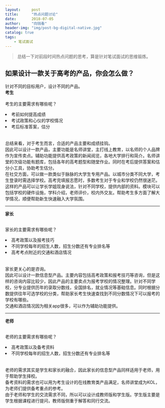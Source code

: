 ```yaml
---
layout:     post
title:      "热点问题讨论"
date:       2018-07-05 
author:     "向钱看"
header-img: "img/post-bg-digital-native.jpg"
catalog: true
tags:
    - 笔试面试
---
```


> 总结一下对前段时间热点问题的思考，算是针对笔试面试的思维锻炼。

## 如果设计一款关于高考的产品，你会怎么做？

针对不同的目标用户，设计不同的产品。
<br>
**考生**
<br>
<br>考生的主要需求有哪些呢？
<br><li>考前如何提高成绩</li>
    <li>考试政策和心仪的学校情况</li>
    <li>考后标准答案，估分</li>
<br>
<br>总结来看，对于考生而言，合适的产品主要和成绩挂钩。
<br>因此可以设计一款产品，主要功能是名师讲堂，主打线上教育，以名师的个人品牌作为宣传卖点。辅助功能提供高考政策的新闻阅览，各地大学排行和简介。名师讲堂的次级功能有题库，包括各年的高考题型和随堂作业。同时在考后提供答案和估分小工具，协助考生估分。
<br>在社交方面，可以做一款类似于脉脉的大学生专用产品。以城市分类不同大学，考生登录时需选择学校。高考完填报志愿时，多数考生对于专业和学校仍然很迷茫。这样的产品可以让学长学姐现身说法，针对不同学校，提供内部的资料。模块可以包括学校的硬件设施，学科介绍，老师评价，校内外交友。帮助考生多方面了解大学情况，顺便帮助新生快速融入大学氛围。

---

**家长**

<br>家长的主要需求有哪些呢？
<br><li>高考政策以及报考技巧</li>
    <li>不同学校每年的招生人数，招生分数还有专业排名等</li>
    <li>高考考点附近的交通和酒店情况</li>
<br>
<br>家长更关心的是咨询。
<br>因此可以设计一款信息型产品。主要内容包括高考政策和报考技巧等咨询，但是这样的咨询内容比较少，因此产品的主要卖点为报考学校的情况整理。针对不同学校，分专业提供历年的录取分数线，全国排名，就业情况等基础信息。同时根据分数提供往年可选学校的分类，帮助家长考生快速查找到不同分数情况下可以报考的学校有哪些。
<br>交通和酒店情况因为相关app很多，可以作为辅助功能提供。

---


**老师**

<br>老师的主要需求有哪些呢？
<br><li>高考政策以及备考资料</li>
    <li>不同学校每年的招生人数，招生分数还有专业排名等</li>
<br>
<br>老师的需求其实是学生和家长的融合，因此家长的信息型产品同样适用于老师，用于帮助学生择校。
<br>备考资料的需求也可以用为考生设计的在线教育类产品满足，名师讲堂成为KOL，为老师们提供备考重点的参考。
<br>由于老师和学生的交流需求不同，所以可以设计成教师版和学生版。学生版主要是学生根据课程进行提问，教师版侧重于解答和同行交流。


